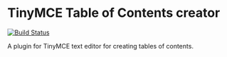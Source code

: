 TinyMCE Table of Contents creator
=================================

[![Build Status](https://travis-ci.com/julenpardo/tinymce-table-of-contents.svg?token=YJ1mnhqCWPWzxFgLpq7x)](https://travis-ci.com/julenpardo/tinymce-table-of-contents)

A plugin for TinyMCE text editor for creating tables of contents.
